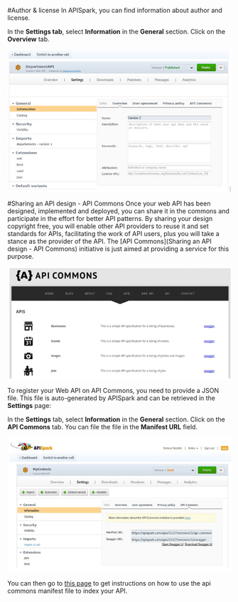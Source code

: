 #Author & license
In APISpark, you can find information about author and license.

In the **Settings tab**, select **Information** in the **General** section. Click on the **Overview** tab.

![Endpoints section](images/01.jpg "Endpoints section")

#Sharing an API design - API Commons
Once your web API has been designed, implemented and deployed, you can share it in the commons and participate in the effort for better API patterns. By sharing your design copyright free, you will enable other API providers to reuse it and set standards for APIs, facilitating the work of API users, plus you will take a stance as the provider of the API. The [API Commons](Sharing an API design - API Commons) initiative is just aimed at providing a service for this purpose.

![Endpoints section](images/02.jpg "Endpoints section")

To register your Web API on API Commons, you need to provide a JSON file. This file is auto-generated by APISpark and can be retrieved in the **Settings** page:

In the **Settings** tab, select **Information** in the **General** section. Click on the **API Commons** tab. You can file the file in the **Manifest URL** field.

![Endpoints section](images/03.jpg "Endpoints section")

You can then go to [this page](http://apicommons.org/add-apis.html) to get instructions on how to use the api commons manifest file to index your API.

